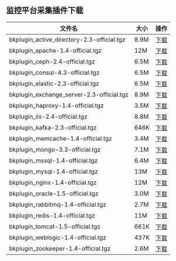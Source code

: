 ## 监控平台采集插件下载

| 文件名                                     |  大小 |  操作  |
| -------------------------------------------| ---- | -------|
| bkplugin_active_directory-2.3-official.tgz | 8.9M | [下载](http://bktencent-1252002024.file.myqcloud.com/bkplugin_active_directory-2.3-official.tgz) |             
| bkplugin_apache-1.4-official.tgz           |  12M | [下载](http://bktencent-1252002024.file.myqcloud.com/bkplugin_apache-1.4-official.tgz) |   
| bkplugin_ceph-2.4-official.tgz             | 6.5M | [下载](http://bktencent-1252002024.file.myqcloud.com/bkplugin_ceph-2.4-official.tgz) | 
| bkplugin_consul-4.3-official.tgz           | 6.5M | [下载](http://bktencent-1252002024.file.myqcloud.com/bkplugin_consul-4.3-official.tgz) |   
| bkplugin_elastic-2.3-official.tgz          | 6.5M | [下载](http://bktencent-1252002024.file.myqcloud.com/bkplugin_elastic-2.3-official.tgz) |    
| bkplugin_exchange_server-2.3-official.tgz  | 8.9M | [下载](http://bktencent-1252002024.file.myqcloud.com/bkplugin_exchange_server-2.3-official.tgz) |            
| bkplugin_haproxy-1.4-official.tgz          | 3.5M | [下载](http://bktencent-1252002024.file.myqcloud.com/bkplugin_haproxy-1.4-official.tgz) |    
| bkplugin_iis-2.4-official.tgz              | 8.8M | [下载](http://bktencent-1252002024.file.myqcloud.com/bkplugin_iis-2.4-official.tgz) |
| bkplugin_kafka-2.3-official.tgz            | 646K | [下载](http://bktencent-1252002024.file.myqcloud.com/bkplugin_kafka-2.3-official.tgz) |  
| bkplugin_memcache-1.4-official.tgz         | 3.4M | [下载](http://bktencent-1252002024.file.myqcloud.com/bkplugin_memcache-1.4-official.tgz) |     
| bkplugin_mongo-3.3-official.tgz            | 7.1M | [下载](http://bktencent-1252002024.file.myqcloud.com/bkplugin_mongo-3.3-official.tgz) |  
| bkplugin_mssql-1.4-official.tgz            | 6.4M | [下载](http://bktencent-1252002024.file.myqcloud.com/bkplugin_mssql-1.4-official.tgz) |  
| bkplugin_mysql-1.4-official.tgz            |  13M | [下载](http://bktencent-1252002024.file.myqcloud.com/bkplugin_mysql-1.4-official.tgz) |  
| bkplugin_nginx-1.4-official.tgz            |  12M | [下载](http://bktencent-1252002024.file.myqcloud.com/bkplugin_nginx-1.4-official.tgz) |  
| bkplugin_oracle-1.5-official.tgz           | 3.0M | [下载](http://bktencent-1252002024.file.myqcloud.com/bkplugin_oracle-1.5-official.tgz) |   
| bkplugin_rabbitmq-1.4-official.tgz         | 2.7M | [下载](http://bktencent-1252002024.file.myqcloud.com/bkplugin_rabbitmq-1.4-official.tgz) |     
| bkplugin_redis-1.4-official.tgz            |  11M | [下载](http://bktencent-1252002024.file.myqcloud.com/bkplugin_redis-1.4-official.tgz) |  
| bkplugin_tomcat-1.5-official.tgz           | 661K | [下载](http://bktencent-1252002024.file.myqcloud.com/bkplugin_tomcat-1.5-official.tgz) |   
| bkplugin_weblogic-1.4-official.tgz         | 437K | [下载](http://bktencent-1252002024.file.myqcloud.com/bkplugin_weblogic-1.4-official.tgz) |     
| bkplugin_zookeeper-1.4-official.tgz        | 2.6M | [下载](http://bktencent-1252002024.file.myqcloud.com/bkplugin_zookeeper-1.4-official.tgz) |      


